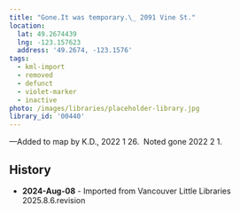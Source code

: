 ```yaml
---
title: "Gone.It was temporary.\_ 2091 Vine St."
location:
  lat: 49.2674439
  lng: -123.157623
  address: '49.2674, -123.1576'
tags:
  - kml-import
  - removed
  - defunct
  - violet-marker
  - inactive
photo: /images/libraries/placeholder-library.jpg
library_id: '00440'
---
```

—Added to map by K.D., 2022 1 26.  
Noted gone 2022 2 1.

## History
- **2024-Aug-08** - Imported from Vancouver Little Libraries 2025.8.6.revision
